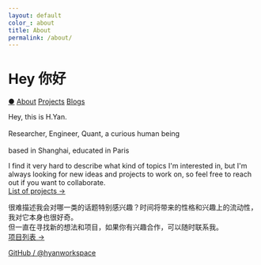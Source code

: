 ```yaml
---
layout: default
color_: about
title: About
permalink: /about/
---
```


<r-grid class="main" columns=6 columns-s=4 columns-xs=2>

<r-cell order="-10" span=4 span-s=2>
<h1>Hey 你好</h1>
</r-cell>

<r-cell order="-9" class="menu" span=2 span-s=2>
  <div class='focus0'>
    <a href="/">&#x25CF;</a>
    <a href="/about/">About</a>
    <a href="/project/">Projects</a>
    <a href="/blog/">Blogs</a>
</div>
</r-cell>

<r-cell span=3 span-s=2 span-xs=row class="intro">

<p> 
Hey, this is H.Yan. <br>
<br>
Researcher, Engineer, Quant, a curious human being<br>
<br>
based in Shanghai, educated in Paris<br>
</p>

<p>I find it very hard to describe what kind of topics I'm interested in, but I'm always looking for new ideas and projects to work on, so feel free to reach out if you want to collaborate.<br />
<a href="/project/">List of projects →</a></p>
<p>很难描述我会对哪一类的话题特别感兴趣？时间将带来的性格和兴趣上的流动性，我对它本身也很好奇。<br> 
但一直在寻找新的想法和项目，如果你有兴趣合作，可以随时联系我。<br />
<a href="/project/">项目列表 →</a></p>

<p class="link-list">
  <a href="https://github.com/hyanworkspace">GitHub / @hyanworkspace</a>
</p>
</r-cell>


</r-grid>